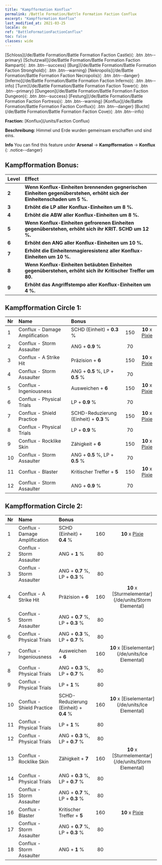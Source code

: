 ```yaml
---
title: "Kampfformation Konflux"
permalink: /Battle Formation/Battle Formation Faction Conflux
excerpt: "Kampfformation Konflux"
last_modified_at: 2021-03-25
locale: de
ref: "BattleFormationFactionConflux"
toc: false
classes: wide
---
```

 [Schloss](/de/Battle Formation/Battle Formation Faction Castle){: .btn .btn--primary} [Schutzwall](/de/Battle Formation/Battle Formation Faction Rampart){: .btn .btn--success} [Burg](/de/Battle Formation/Battle Formation Faction Stronghold){: .btn .btn--warning} [Nekropolis](/de/Battle Formation/Battle Formation Faction Necropolis){: .btn .btn--danger} [Inferno](/de/Battle Formation/Battle Formation Faction Inferno){: .btn .btn--info} [Turm](/de/Battle Formation/Battle Formation Faction Tower){: .btn .btn--primary} [Dungeon](/de/Battle Formation/Battle Formation Faction Dungeon){: .btn .btn--success} [Festung](/de/Battle Formation/Battle Formation Faction Fortress){: .btn .btn--warning} [Konflux](/de/Battle Formation/Battle Formation Faction Conflux){: .btn .btn--danger} [Bucht](/de/Battle Formation/Battle Formation Faction Cove){: .btn .btn--info} 

  **Fraction:** [Konflux](/units/Faction Conflux)

  **Beschreibung:** Himmel und Erde wurden gemeinsam erschaffen und sind eins.

**Info** You can find this feature under **Arsenal** -> **Kampfformation** -> **Konflux** 
{: .notice--danger}

## Kampfformation Bonus:

  | Level |         Effect        |
  |:------|:---------------------|
  | **2** | **Wenn Konflux-Einheiten brennenden gegnerischen Einheiten gegenüberstehen, erhöht sich der Einheitenschaden um 5 %.** |
  | **3** | **Erhöht die LP aller Konflux-Einheiten um 8 %.** |
  | **4** | **Erhöht die ABW aller Konflux-Einheiten um 8 %.** |
  | **5** | **Wenn Konflux-Einheiten gefrorenen Einheiten gegenüberstehen, erhöht sich ihr KRIT. SCHD um 12 %.** |
  | **6** | **Erhöht den ANG aller Konflux-Einheiten um 10 %.** |
  | **7** | **Erhöht die Einheitenmagieresistenz aller Konflux-Einheiten um 10 %.** |
  | **8** | **Wenn Konflux-Einheiten betäubten Einheiten gegenüberstehen, erhöht sich ihr Kritischer Treffer um 80.** |
  | **9** | **Erhöht das Angriffstempo aller Konflux-Einheiten um 4 %.** |

## Kampfformation Circle 1:

  |  Nr  |  Name   |  Bonus  | <i class="fas fa-flask"/>  |  <i class="fab fa-optin-monster"/> |
  |:-----|:--------------------|:---------|:-----------------:|:----------------:|
  | 1 | Conflux - Damage Amplification | SCHD (Einheit) + **0.3** % | 150 |  **10** x [Pixie](/de/units/Sprite) |
  | 2 | Conflux - Storm Assaulter | ANG + **0.9** % | 70 |   |
  | 3 | Conflux - A Strike Hit | Präzision + **6**  | 150 |  **10** x [Pixie](/de/units/Sprite) |
  | 4 | Conflux - Storm Assaulter | ANG + **0.5** %, LP + **0.5** % | 70 |   |
  | 5 | Conflux - Ingeniousness | Ausweichen + **6**  | 150 |  **10** x [Pixie](/de/units/Sprite) |
  | 6 | Conflux - Physical Trials | LP + **0.9** % | 70 |   |
  | 7 | Conflux - Shield Practice | SCHD-Reduzierung (Einheit) + **0.3** % | 150 |  **10** x [Pixie](/de/units/Sprite) |
  | 8 | Conflux - Physical Trials | LP + **0.9** % | 70 |   |
  | 9 | Conflux - Rocklike Skin | Zähigkeit + **6**  | 150 |  **10** x [Pixie](/de/units/Sprite) |
  | 10 | Conflux - Storm Assaulter | ANG + **0.5** %, LP + **0.5** % | 70 |   |
  | 11 | Conflux - Blaster | Kritischer Treffer + **5**  | 150 |  **10** x [Pixie](/de/units/Sprite) |
  | 12 | Conflux - Storm Assaulter | ANG + **0.9** % | 70 |   |
  


## Kampfformation Circle 2:

  |  Nr  |  Name   |  Bonus  | <i class="fas fa-flask"/>  |  <i class="fab fa-optin-monster"/> |
  |:-----|:--------------------|:---------|:-----------------:|:----------------:|
  | 1 | Conflux - Damage Amplification | SCHD (Einheit) + **0.4** % | 160 |  **10** x [Pixie](/de/units/Sprite) |
  | 2 | Conflux - Storm Assaulter | ANG + **1** % | 80 |   |
  | 3 | Conflux - Storm Assaulter | ANG + **0.7** %, LP + **0.3** % | 80 |   |
  | 4 | Conflux - A Strike Hit | Präzision + **6**  | 160 |  **10** x [Sturmelementar](/de/units/Storm Elemental) |
  | 5 | Conflux - Storm Assaulter | ANG + **0.7** %, LP + **0.3** % | 80 |   |
  | 6 | Conflux - Physical Trials | ANG + **0.3** %, LP + **0.7** % | 80 |   |
  | 7 | Conflux - Ingeniousness | Ausweichen + **6**  | 160 |  **10** x [Eiselementar](/de/units/Ice Elemental) |
  | 8 | Conflux - Physical Trials | ANG + **0.3** %, LP + **0.7** % | 80 |   |
  | 9 | Conflux - Physical Trials | LP + **1** % | 80 |   |
  | 10 | Conflux - Shield Practice | SCHD-Reduzierung (Einheit) + **0.4** % | 160 |  **10** x [Eiselementar](/de/units/Ice Elemental) |
  | 11 | Conflux - Physical Trials | LP + **1** % | 80 |   |
  | 12 | Conflux - Physical Trials | ANG + **0.3** %, LP + **0.7** % | 80 |   |
  | 13 | Conflux - Rocklike Skin | Zähigkeit + **7**  | 160 |  **10** x [Sturmelementar](/de/units/Storm Elemental) |
  | 14 | Conflux - Physical Trials | ANG + **0.3** %, LP + **0.7** % | 80 |   |
  | 15 | Conflux - Storm Assaulter | ANG + **0.7** %, LP + **0.3** % | 80 |   |
  | 16 | Conflux - Blaster | Kritischer Treffer + **5**  | 160 |  **10** x [Pixie](/de/units/Sprite) |
  | 17 | Conflux - Storm Assaulter | ANG + **0.7** %, LP + **0.3** % | 80 |   |
  | 18 | Conflux - Storm Assaulter | ANG + **1** % | 80 |   |
  

